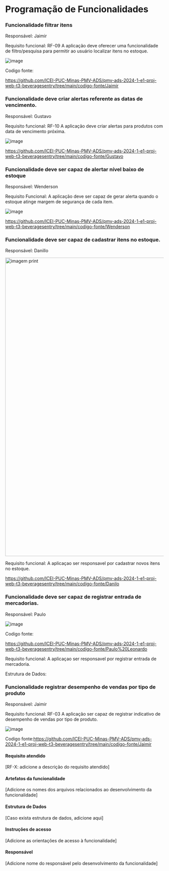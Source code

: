 # Programação de Funcionalidades

### Funcionalidade filtrar itens

Responsável: Jaimir

Requisito funcional: RF-09	A aplicação deve oferecer uma funcionalidade de filtro/pesquisa para permitir ao usuário localizar itens no estoque.	


![image](https://github.com/ICEI-PUC-Minas-PMV-ADS/pmv-ads-2024-1-e1-proj-web-t3-beveragesentry/assets/126877154/59624cd5-f469-4924-ac48-c002d0f614d3)

Codigo fonte:

https://github.com/ICEI-PUC-Minas-PMV-ADS/pmv-ads-2024-1-e1-proj-web-t3-beveragesentry/tree/main/codigo-fonte/Jaimir

### Funcionalidade deve criar alertas referente as datas de vencimento.

Responsável: Gustavo

Requisito funcional:  RF-10 A aplicação deve criar alertas para produtos com data de vencimento próxima.

![image](https://github.com/ICEI-PUC-Minas-PMV-ADS/pmv-ads-2024-1-e1-proj-web-t3-beveragesentry/assets/164961456/329db9e3-41e3-4b76-ac27-66477ab4c0cd)

https://github.com/ICEI-PUC-Minas-PMV-ADS/pmv-ads-2024-1-e1-proj-web-t3-beveragesentry/tree/main/codigo-fonte/Gustavo

### Funcionalidade deve ser capaz de alertar nível baixo de estoque

Responsável: Wenderson

Requisito Funcional: A aplicação deve ser capaz de gerar alerta quando o estoque atinge margem de segurança de cada item.

![image](https://github.com/ICEI-PUC-Minas-PMV-ADS/pmv-ads-2024-1-e1-proj-web-t3-beveragesentry/assets/164577375/3d8f8fe8-7f0b-4e8c-96dd-84e8f95049e2)

https://github.com/ICEI-PUC-Minas-PMV-ADS/pmv-ads-2024-1-e1-proj-web-t3-beveragesentry/tree/main/codigo-fonte/Wenderson


###  Funcionalidade deve ser capaz de cadastrar itens no estoque.

Responsável: Danillo


<img width="947" alt="imagem print" src="https://github.com/ICEI-PUC-Minas-PMV-ADS/pmv-ads-2024-1-e1-proj-web-t3-beveragesentry/assets/164421407/b429e029-316f-46eb-88ae-42b6a2c700fe">

Requisito funcional: A aplicaçao ser responsavel por cadastrar novos itens no estoque.

https://github.com/ICEI-PUC-Minas-PMV-ADS/pmv-ads-2024-1-e1-proj-web-t3-beveragesentry/tree/main/codigo-fonte/Danilo

###  Funcionalidade deve ser capaz de registrar entrada de mercadorias.

Responsável: Paulo

![image](https://github.com/ICEI-PUC-Minas-PMV-ADS/pmv-ads-2024-1-e1-proj-web-t3-beveragesentry/assets/164354590/8d54ff57-66b3-41e9-aa35-48fd1416ef9f)

Codigo fonte: 

https://github.com/ICEI-PUC-Minas-PMV-ADS/pmv-ads-2024-1-e1-proj-web-t3-beveragesentry/tree/main/codigo-fonte/Paulo%20Leonardo

Requisito funcional: A aplicaçao ser responsavel por registrar entrada de mercadoria.

Estrutura de Dados:




### Funcionalidade registrar desempenho de vendas por tipo de produto

Responsável: Jaimir

Requisito funcional: RF-03	A aplicação ser capaz de registrar indicativo de desempenho de vendas por tipo de produto.

![image](https://github.com/ICEI-PUC-Minas-PMV-ADS/pmv-ads-2024-1-e1-proj-web-t3-beveragesentry/assets/126877154/6569e21c-fb20-4173-8f72-3b0252795b56)

Codigo fonte:https://github.com/ICEI-PUC-Minas-PMV-ADS/pmv-ads-2024-1-e1-proj-web-t3-beveragesentry/tree/main/codigo-fonte/Jaimir



#### Requisito atendido

[RF-X: adicione a descrição do requisito atendido]


#### Artefatos da funcionalidade

[Adicione os nomes dos arquivos relacionados ao desenvolvimento da funcionalidade]


#### Estrutura de Dados

[Caso exista estrutura de dados, adicione aqui]


#### Instruções de acesso

[Adicione as orientações de acesso à funcionalidade]


#### Responsável

[Adicione nome do responsável pelo desenvolvimento da funcionalidade]





